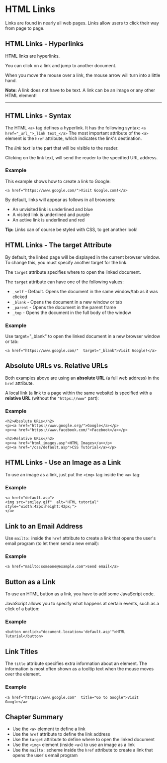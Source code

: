 
# HTML  Links
Links are found in nearly all web pages. Links allow users to click their way from page to page.
## HTML Links - Hyperlinks

HTML links are hyperlinks.

You can click on a link and jump to another document.

When you move the mouse over a link, the mouse arrow will turn into a little hand.

**Note:**  A link does not have to be text. A link can be an image or any other HTML element!

----------

## HTML Links - Syntax

The HTML  `<a>`  tag defines a hyperlink. It has the following syntax:
`<a href="_url_">_link text_</a>`
The most important attribute of the  `<a>`  element is the  `href`  attribute, which indicates the link's destination.

The  _link text_  is the part that will be visible to the reader.

Clicking on the link text, will send the reader to the specified URL address.
### Example

This example shows how to create a link to Google:

`<a href="https://www.google.com/">Visit Google.com!</a>`

By default, links will appear as follows in all browsers:

-   An unvisited link is underlined and blue
-   A visited link is underlined and purple
-   An active link is underlined and red

**Tip:**  Links can of course be styled with CSS, to get another look!

## HTML Links - The target Attribute

By default, the linked page will be displayed in the current browser window. To change this, you must specify another target for the link.

The  `target`  attribute specifies where to open the linked document.

The  `target`  attribute can have one of the following values:

-   `_self`  - Default. Opens the document in the same window/tab as it was clicked
-   `_blank`  - Opens the document in a new window or tab
-   `_parent`  - Opens the document in the parent frame
-   `_top`  - Opens the document in the full body of the window

### Example

Use target="_blank" to open the linked document in a new browser window or tab:

`<a href="https://www.google.com/"  target="_blank">Visit Google!</a>`

## Absolute URLs vs. Relative URLs

Both examples above are using an  **absolute URL**  (a full web address) in the  `href`  attribute.

A local link (a link to a page within the same website) is specified with a  **relative URL**  (without the `"https://www"` part):
### Example
```
<h2>Absolute URLs</h2>  
<p><a href="https://www.google.org/">Google</a></p>  
<p><a href="https://www.facebook.com/">Facebook</a></p>  
  
<h2>Relative URLs</h2>  
<p><a href="html_images.asp">HTML Images</a></p>  
<p><a href="/css/default.asp">CSS Tutorial</a></p>
```

## HTML Links - Use an Image as a Link

To use an image as a link, just put the  `<img>`  tag inside the  `<a>`  tag:

### Example
```
<a href="default.asp">  
<img src="smiley.gif"  alt="HTML tutorial"  style="width:42px;height:42px;">  
</a>
```

## Link to an Email Address

Use  `mailto:`  inside the  `href`  attribute to create a link that opens the user's email program (to let them send a new email):

### Example

`<a href="mailto:someone@example.com">Send email</a>`


## Button as a Link

To use an HTML button as a link, you have to add some JavaScript code.

JavaScript allows you to specify what happens at certain events, such as a click of a button:

### Example

`<button onclick="document.location='default.asp'">HTML Tutorial</button>`

## Link Titles

The  `title`  attribute specifies extra information about an element. The information is most often shown as a tooltip text when the mouse moves over the element.

### Example

`<a href="https://www.google.com"  title="Go to Google">Visit Google</a>`


## Chapter Summary

-   Use the  `<a>`  element to define a link
-   Use the  `href`  attribute to define the link address
-   Use the  `target`  attribute to define where to open the linked document
-   Use the  `<img>`  element (inside  `<a>`) to use an image as a link
-   Use the  `mailto:`  scheme inside the  `href`  attribute to create a link that opens the user's email program
